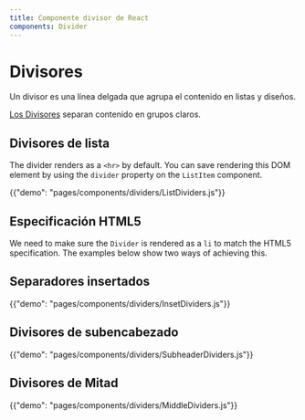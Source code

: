 ```yaml
---
title: Componente divisor de React
components: Divider
---
```


# Divisores

<p class="description">Un divisor es una línea delgada que agrupa el contenido en listas y diseños.</p>

[Los Divisores](https://material.io/design/components/dividers.html) separan contenido en grupos claros.

## Divisores de lista

The divider renders as a `<hr>` by default. You can save rendering this DOM element by using the `divider` property on the `ListItem` component.

{{"demo": "pages/components/dividers/ListDividers.js"}}

## Especificación HTML5

We need to make sure the `Divider` is rendered as a `li` to match the HTML5 specification. The examples below show two ways of achieving this.

## Separadores insertados

{{"demo": "pages/components/dividers/InsetDividers.js"}}

## Divisores de subencabezado

{{"demo": "pages/components/dividers/SubheaderDividers.js"}}

## Divisores de Mitad

{{"demo": "pages/components/dividers/MiddleDividers.js"}}
